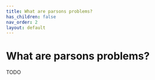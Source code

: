```yaml
---
title: What are parsons problems?
has_children: false
nav_order: 2
layout: default
---
```


# What are parsons problems?

TODO